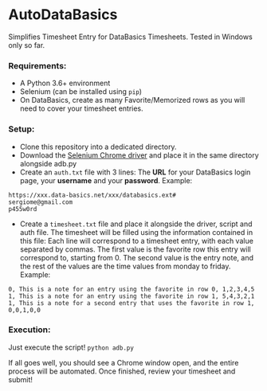 # AutoDataBasics
Simplifies Timesheet Entry for DataBasics Timesheets. Tested in Windows only so far.

### Requirements:
* A Python 3.6+ environment
* Selenium (can be installed using ``pip``)
* On DataBasics, create as many Favorite/Memorized rows as you will need to cover your timesheet entries.

### Setup:
* Clone this repository into a dedicated directory.
* Download the [Selenium Chrome driver](https://chromedriver.chromium.org/downloads) and place it in the same directory alongside adb.py
* Create an ``auth.txt`` file with 3 lines: The **URL** for your DataBasics login page, your **username** and your **password**. Example:
```
https://xxx.data-basics.net/xxx/databasics.ext#
sergiome@gmail.com
p455w0rd
```
* Create a ``timesheet.txt`` file and place it alongside the driver, script and auth file. The timesheet will be filled using the information contained in this file: Each line will correspond to a timesheet entry, with each value separated by commas. The first value is the favorite row this entry will correspond to, starting from 0. The second value is the entry note, and the rest of the values are the time values from monday to friday. Example: 
```
0, This is a note for an entry using the favorite in row 0, 1,2,3,4,5
1, This is a note for an entry using the favorite in row 1, 5,4,3,2,1
1, This is a note for a second entry that uses the favorite in row 1, 0,0,1,0,0
```
### Execution:
Just execute the script!
```python adb.py```

If all goes well, you should see a Chrome window open, and the entire process will be automated. Once finished, review your timesheet and submit!


